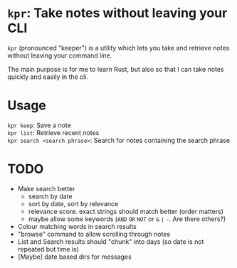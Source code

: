 # `kpr`: Take notes without leaving your CLI
`kpr` (pronounced "keeper") is a utility which lets you take and retrieve notes without leaving your command line.

The main purpose is for me to learn Rust, but also so that I can take notes quickly and easily in the cli.

# Usage
`kpr keep`: Save a note  
`kpr list`: Retrieve recent notes  
`kpr search <search phrase>`: Search for notes containing the search phrase

# TODO
- Make search better
    - search by date
    - sort by date, sort by relevance
    - relevance score. exact strings should match better (order matters)
    - maybe allow some keywords (`AND` `OR` `NOT` or `&` `|` `-`. Are there others?)
- Colour matching words in search results
- "browse" command to allow scrolling through notes
- List and Search results should "chunk" into days (so date is not repeated but time is)
- [Maybe] date based dirs for messages
